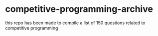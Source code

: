 # competitive-programming-archive

this repo has been made to compile a list of 150 questions related to competitive programming
